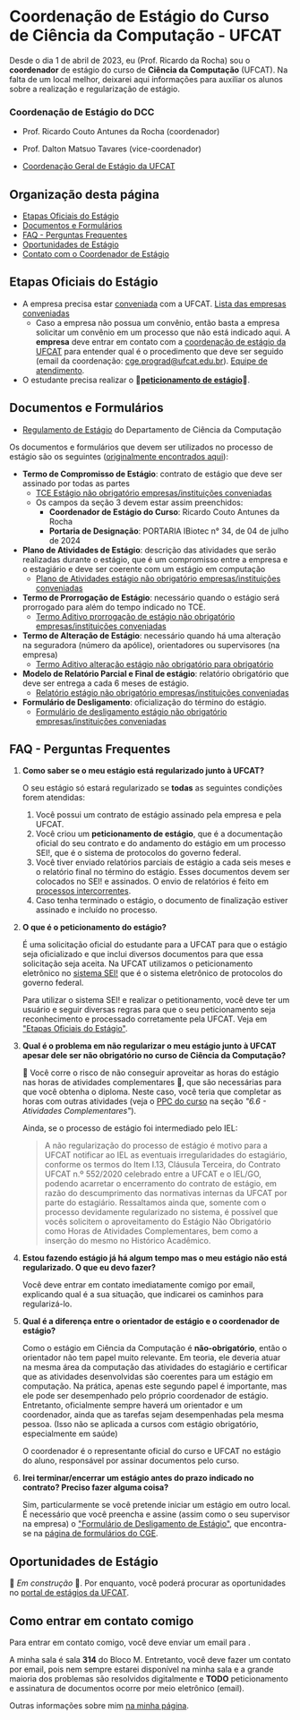 
# Coordenação de Estágio do Curso de Ciência da Computação - UFCAT

Desde o dia 1 de abril de 2023, eu (Prof. Ricardo da Rocha) sou o **coordenador** de estágio do curso de **Ciência da Computação** (UFCAT). Na falta de um local melhor, deixarei aqui informações para auxiliar os alunos sobre a realização e regularização de estágio. 

### Coordenação de Estágio do DCC

- Prof. Ricardo Couto Antunes da Rocha (coordenador)
- Prof. Dalton Matsuo Tavares (vice-coordenador)

- [Coordenação Geral de Estágio da UFCAT](https://sites.google.com/ufcat.edu.br/cge-ufcat/a-cge)

## Organização desta página

* [Etapas Oficiais do Estágio](#etapas)
* [Documentos e Formulários](#docs)
* [FAQ - Perguntas Frequentes](#faq)
* [Oportunidades de Estágio](#oportunidades)
* [Contato com o Coordenador de Estágio](#contato)

## <a name="etapas" />Etapas Oficiais do Estágio

<!-- A T U A L I Z A D O   A T E  A Q U I  -->

* A empresa precisa estar [conveniada](https://sites.google.com/ufcat.edu.br/cge-ufcat/CONVENIOS) com a UFCAT. [Lista das empresas conveniadas](https://sites.google.com/ufcat.edu.br/cge-ufcat/CONVENIOS)
  * Caso a empresa não possua um convênio, então basta a empresa solicitar um convênio em um processo que não está indicado aqui. A **empresa** deve entrar em contato com a [coordenação de estágio da UFCAT](https://sites.google.com/ufcat.edu.br/cge-ufcat/a-cge) para entender qual é o procedimento que deve ser seguido (email da coordenação: <a href="cge.prograd@ufcat.edu.br">cge.prograd@ufcat.edu.br</a>). [Equipe de atendimento](https://sites.google.com/ufcat.edu.br/cge-ufcat/a-cge/equipe). 
* O estudante precisa realizar o 🚩**[peticionamento de estágio](peticionamento.md)**🚩. 

<!-- [Tutorial do peticionamento de estágio](https://estagio.catalao.ufg.br/p/41500-tutoriais-peticionamento-de-estagio-nao-obrigatorio-no-sei) - Coordenação de Estágio da UFCAT
  * Os passos indicados nesse tutorial devem ser seguidos pelo interessado no estágio/estagiário.
-->

## <a name="docs" />Documentos e Formulários

* [Regulamento de Estágio](https://files.cercomp.ufg.br/weby/up/498/o/regulamento_estagio.pdf?1382352175) do Departamento de Ciência da Computação

Os documentos e formulários que devem ser utilizados no processo de estágio são os seguintes ([originalmente encontrados aqui](https://sites.google.com/ufcat.edu.br/cge-ufcat/FORMULARIOS)):

* **Termo de Compromisso de Estágio**: contrato de estágio que deve ser assinado por todas as partes
  * [TCE Estágio não obrigatório empresas/instituições conveniadas](https://docs.google.com/document/d/1PXfUppX2TIFmBuTwCp-fZ_ZaJ5wW2YiT/edit?usp=sharing&ouid=107891874171297541317&rtpof=true&sd=true)
  * Os campos da seção 3 devem estar assim preenchidos: 
    * **Coordenador de Estágio do Curso**: Ricardo Couto Antunes da Rocha                                                                                                         
    * **Portaria de Designação**: PORTARIA IBiotec n° 34, de 04 de julho de 2024
* **Plano de Atividades de Estágio**: descrição das atividades que serão realizadas durante o estágio, que é um compromisso entre a empresa e o estagiário e deve ser coerente com um estágio em computação
  * [Plano de Atividades estágio não obrigatório empresas/instituições conveniadas](https://docs.google.com/document/d/1Yn3u2oU4AfxiC83qQWeaACmZgVVcOHYZ/edit?usp=sharing&ouid=107891874171297541317&rtpof=true&sd=true)
* **Termo de Prorrogação de Estágio**: necessário quando o estágio será prorrogado para além do tempo indicado no TCE.
  * [Termo Aditivo prorrogação de estágio não obrigatório empresas/instituições conveniadas](https://docs.google.com/document/d/1IF3DoKabSAC5sqOxCLbKvZ6GPJE2W6CF/edit?usp=sharing&ouid=107891874171297541317&rtpof=true&sd=true)
* **Termo de Alteração de Estágio**: necessário quando há uma alteração na seguradora (número da apólice), orientadores ou supervisores (na empresa)
  * [Termo Aditivo alteração estágio não obrigatório para obrigatório](https://docs.google.com/document/d/1WLIEtJ4gvdoowenyIQv8TPu_jT-nbyq1/edit?usp=sharing&ouid=107891874171297541317&rtpof=true&sd=true)
* **Modelo de Relatório Parcial e Final de estágio**: relatório obrigatório que deve ser entrega a cada 6 meses de estágio.
  * [Relatório estágio não obrigatório empresas/instituições conveniadas](https://docs.google.com/document/d/1cwL9L1GaHGKWjRHwBS84HxzlQ1ZzEI1W/edit?usp=sharing&ouid=107891874171297541317&rtpof=true&sd=true)
* **Formulário de Desligamento**: oficialização do término do estágio.
  * [Formulário de desligamento estágio não obrigatório empresas/instituições conveniadas](https://docs.google.com/document/d/1dJyuL19_knqbfCITLH_l3i0pE43TMlYD/edit?usp=sharing&ouid=107891874171297541317&rtpof=true&sd=true)


## <a name="faq" />FAQ - Perguntas Frequentes

1. **Como saber se o meu estágio está regularizado junto à UFCAT?**

   O seu estágio só estará regularizado se **todas** as seguintes condições forem atendidas:
   
   1. Você possui um contrato de estágio assinado pela empresa e pela UFCAT.
   2. Você criou um **peticionamento de estágio**, que é a documentação oficial do seu contrato e do andamento do estágio em um processo SEI!, que é o sistema de protocolos do governo federal. 
   3. Você tiver enviado relatórios parciais de estágio a cada seis meses e o relatório final no término do estágio. Esses documentos devem ser colocados no SEI! e assinados. O envio de relatórios é feito em [processos intercorrentes](peticionamento.md#acrescimo-processo).
   4. Caso tenha terminado o estágio, o documento de finalização estiver assinado e incluído no processo. 

1. **O que é o peticionamento do estágio?**

   É uma solicitação oficial do estudante para a UFCAT para que o estágio seja oficializado e que inclui diversos documentos para que essa solicitação seja aceita. Na UFCAT utilizamos o peticionamento eletrônico no [sistema SEI!](http://sei.ufcat.edu.br/) que é o sistema eletrônico de protocolos do governo federal. 
   
   Para utilizar o sistema SEI! e realizar o petitionamento, você deve ter um usuário e seguir diversas regras para que o seu peticionamento seja reconhecimento e processado corretamente pela UFCAT. Veja em ["Etapas Oficiais do Estágio"](#etapas).

1. **Qual é o problema em não regularizar o meu estágio junto à UFCAT apesar dele ser não obrigatório no curso de Ciência da Computação?**

   🚩 Você corre o risco de não conseguir aproveitar as horas do estágio nas horas de atividades complementares 🚩, que são necessárias para que você obtenha o diploma. Neste caso, você teria que completar as horas com outras atividades (veja o [PPC do curso](https://files.cercomp.ufg.br/weby/up/498/o/PPC-Computa%C3%A7%C3%A3o-RC.pdf) na seção *"6.6 - Atividades Complementares"*).
   
   Ainda, se o processo de estágio foi intermediado pelo IEL:
   
   > A não regularização do processo de estágio é motivo para a UFCAT notificar ao IEL as eventuais irregularidades do estagiário, conforme os termos do Item I.13, Cláusula Terceira, do Contrato UFCAT n.º 552/2020 celebrado entre a UFCAT e o IEL/GO, podendo acarretar o encerramento do contrato de estágio, em razão do descumprimento das normativas internas da UFCAT por parte do estagiário. Ressaltamos ainda que, somente com o processo devidamente regularizado no sistema, é possível que vocês solicitem o aproveitamento do Estágio Não Obrigatório como Horas de Atividades Complementares, bem como a inserção do mesmo no Histórico Acadêmico.

1. **Estou fazendo estágio já há algum tempo mas o meu estágio não está regularizado. O que eu devo fazer?**

   Você deve <a src="#Como-entrar-em-contato-comigo">entrar em contato imediatamente</a> comigo por email, explicando qual é a sua situação, que indicarei os caminhos para regularizá-lo.
   
1. **Qual é a diferença entre o orientador de estágio e o coordenador de estágio?**

   Como o estágio em Ciência da Computação é **não-obrigatório**, então o orientador não tem papel muito relevante. Em teoria, ele deveria atuar na mesma área da computação das atividades do estagiário e certificar que as atividades desenvolvidas são coerentes para um estágio em computação. Na prática, apenas este segundo papel é importante, mas ele pode ser desempenhado pelo próprio coordenador de estágio. Entretanto, oficialmente sempre haverá um orientador e um coordenador, ainda que as tarefas sejam desempenhadas pela mesma pessoa. (Isso não se aplicada a cursos com estágio obrigatório, especialmente em saúde)
   
   O coordenador é o representante oficial do curso e UFCAT no estágio do aluno, responsável por assinar documentos pelo curso. 

   
1. **Irei terminar/encerrar um estágio antes do prazo indicado no contrato? Preciso fazer alguma coisa?**

   Sim, particularmente se você pretende iniciar um estágio em outro local. É necessário que você preencha e assine (assim como o seu supervisor na empresa) o ["Formulário de Desligamento de Estágio"](https://docs.google.com/document/d/1dJyuL19_knqbfCITLH_l3i0pE43TMlYD/edit?usp=sharing&ouid=107891874171297541317&rtpof=true&sd=true), que encontra-se na [página de formulários do CGE](https://sites.google.com/ufcat.edu.br/cge-ufcat/FORMULARIOS).
   
## <a name="oportunidades" />Oportunidades de Estágio

🚧 *Em construção* 🚧. Por enquanto, você poderá procurar as oportunidades no [portal de estágios da UFCAT](https://sites.google.com/ufcat.edu.br/cge-ufcat/a-cge).

## <a name="contato" />Como entrar em contato comigo

Para entrar em contato comigo, você deve enviar um email para <a href="javascript:location='mailto:\u0072\u0063\u0061\u0072\u006f\u0063\u0068\u0061\u0040\u0075\u0066\u0063\u0061\u0074\u002e\u0065\u0064\u0075\u002e\u0062\u0072';void 0"><script type="text/javascript">document.write('\u0072\u0063\u0061\u0072\u006f\u0063\u0068\u0061\u0040\u0075\u0066\u0063\u0061\u0074\u002e\u0065\u0064\u0075\u002e\u0062\u0072')</script></a>. 

A minha sala é sala **314** do Bloco M. Entretanto, você deve fazer um contato por email, pois nem sempre estarei disponível na minha sala e a grande maioria dos problemas são resolvidos digitalmente e **TODO** peticionamento e assinatura de documentos ocorre por meio eletrônico (email).

Outras informações sobre mim [na minha página](https://rcarocha.github.io/).
